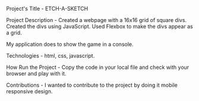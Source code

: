 Project's Title - ETCH-A-SKETCH

Project Description - Created a webpage with a 16x16 grid of square divs. Created the divs using JavaScript.
Used Flexbox to make the divs appear as a grid.

My application does to show the game in a console.

Technologies - html, css, javascript.

How Run the Project - Copy the code in your local file and check with your browser and play with it.

Contributions - I wanted to contribute to the project by doing it mobile responsive design.

